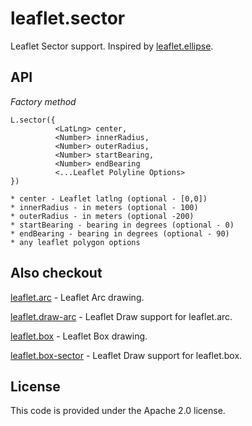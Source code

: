 # leaflet.sector
Leaflet Sector support. Inspired by [leaflet.ellipse](https://github.com/jdfergason/Leaflet.Ellipse).

## API

*Factory method*

    L.sector({
              <LatLng> center,
              <Number> innerRadius,
              <Number> outerRadius,
              <Number> startBearing,
              <Number> endBearing
              <...Leaflet Polyline Options>
    })

    * center - Leaflet latlng (optional - [0,0])
    * innerRadius - in meters (optional - 100)
    * outerRadius - in meters (optional -200)
    * startBearing - bearing in degrees (optional - 0)
    * endBearing - bearing in degrees (optional - 90)
    * any leaflet polygon options 

## Also checkout


[leaflet.arc](https://github.com/jjwtay/leaflet.arc) - Leaflet Arc drawing.

[leaflet.draw-arc](https://github.com/jjwtay/leaflet.draw-arc) - Leaflet Draw support for leaflet.arc.

[leaflet.box](https://github.com/jjwtay/leaflet.box) - Leaflet Box drawing.

[leaflet.box-sector](https://github.com/jjwtay/leaflet.box-sector) - Leaflet Draw support for leaflet.box.


## License

This code is provided under the Apache 2.0 license.

